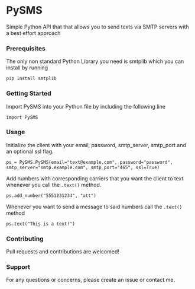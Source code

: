 # PySMS
Simple Python API that that allows you to send texts via SMTP servers with a best effort approach

### Prerequisites
The only non standard Python Library you need is smtplib which you can install by running

`pip install smtplib`


### Getting Started
Import PySMS into your Python file by including the following line 

`import PySMS`

### Usage
Initialize the client with your email, password, smtp_server, smtp_port and an optional ssl flag.

`ps = PySMS.PySMS(email="text@example.com", password="password", smtp_server="smtp.example.com", smtp_port="465", ssl=True)`

Add numbers with corresponding carriers that you want the client to text whenever you call the `.text()` method.

`ps.add_number("5551231234", "att")`

Whenever you want to send a message to said numbers call the `.text()` method

`ps.text("This is a text!")`

### Contributing
Pull requests and contributions are welcomed!

### Support
For any questions or concerns, please create an issue or contact me.
